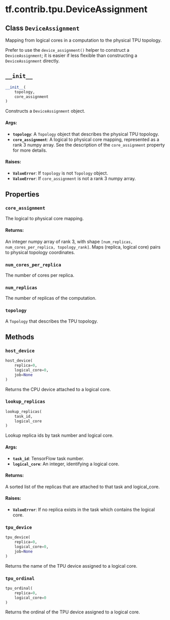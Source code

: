 <div itemscope itemtype="http://developers.google.com/ReferenceObject">
<meta itemprop="name" content="tf.contrib.tpu.DeviceAssignment" />
<meta itemprop="path" content="Stable" />
<meta itemprop="property" content="core_assignment"/>
<meta itemprop="property" content="num_cores_per_replica"/>
<meta itemprop="property" content="num_replicas"/>
<meta itemprop="property" content="topology"/>
<meta itemprop="property" content="__init__"/>
<meta itemprop="property" content="host_device"/>
<meta itemprop="property" content="lookup_replicas"/>
<meta itemprop="property" content="tpu_device"/>
<meta itemprop="property" content="tpu_ordinal"/>
</div>

# tf.contrib.tpu.DeviceAssignment

## Class `DeviceAssignment`



Mapping from logical cores in a computation to the physical TPU topology.

Prefer to use the `device_assignment()` helper to construct a
`DeviceAssignment`; it is easier if less flexible than constructing a
`DeviceAssignment` directly.

<h2 id="__init__"><code>__init__</code></h2>

``` python
__init__(
    topology,
    core_assignment
)
```

Constructs a `DeviceAssignment` object.

#### Args:

* <b>`topology`</b>: A `Topology` object that describes the physical TPU topology.
* <b>`core_assignment`</b>: A logical to physical core mapping, represented as a
    rank 3 numpy array. See the description of the `core_assignment`
    property for more details.


#### Raises:

* <b>`ValueError`</b>: If `topology` is not `Topology` object.
* <b>`ValueError`</b>: If `core_assignment` is not a rank 3 numpy array.



## Properties

<h3 id="core_assignment"><code>core_assignment</code></h3>

The logical to physical core mapping.

#### Returns:

An integer numpy array of rank 3, with shape
`[num_replicas, num_cores_per_replica, topology_rank]`. Maps
(replica, logical core) pairs to physical topology coordinates.

<h3 id="num_cores_per_replica"><code>num_cores_per_replica</code></h3>

The number of cores per replica.

<h3 id="num_replicas"><code>num_replicas</code></h3>

The number of replicas of the computation.

<h3 id="topology"><code>topology</code></h3>

A `Topology` that describes the TPU topology.



## Methods

<h3 id="host_device"><code>host_device</code></h3>

``` python
host_device(
    replica=0,
    logical_core=0,
    job=None
)
```

Returns the CPU device attached to a logical core.

<h3 id="lookup_replicas"><code>lookup_replicas</code></h3>

``` python
lookup_replicas(
    task_id,
    logical_core
)
```

Lookup replica ids by task number and logical core.

#### Args:

* <b>`task_id`</b>: TensorFlow task number.
* <b>`logical_core`</b>: An integer, identifying a logical core.

#### Returns:

A sorted list of the replicas that are attached to that task and
logical_core.

#### Raises:

* <b>`ValueError`</b>: If no replica exists in the task which contains the logical
  core.

<h3 id="tpu_device"><code>tpu_device</code></h3>

``` python
tpu_device(
    replica=0,
    logical_core=0,
    job=None
)
```

Returns the name of the TPU device assigned to a logical core.

<h3 id="tpu_ordinal"><code>tpu_ordinal</code></h3>

``` python
tpu_ordinal(
    replica=0,
    logical_core=0
)
```

Returns the ordinal of the TPU device assigned to a logical core.



